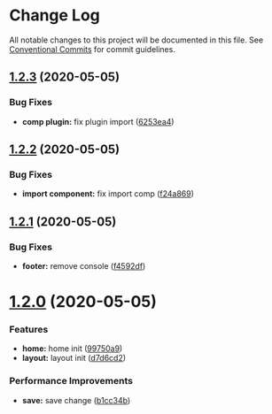 # Change Log

All notable changes to this project will be documented in this file.
See [Conventional Commits](https://conventionalcommits.org) for commit guidelines.

## [1.2.3](https://github.com/AgilityJin/jhkz_fe/compare/@jhkz/official@1.2.2...@jhkz/official@1.2.3) (2020-05-05)


### Bug Fixes

* **comp plugin:** fix plugin import ([6253ea4](https://github.com/AgilityJin/jhkz_fe/commit/6253ea4727d76c39d4afbdb58b67e87f487c2a10))





## [1.2.2](https://github.com/AgilityJin/jhkz_fe/compare/@jhkz/official@1.2.1...@jhkz/official@1.2.2) (2020-05-05)


### Bug Fixes

* **import component:** fix import comp ([f24a869](https://github.com/AgilityJin/jhkz_fe/commit/f24a869031921397047825ac25fc3f854eb5374c))





## [1.2.1](https://github.com/AgilityJin/jhkz_fe/compare/@jhkz/official@1.2.0...@jhkz/official@1.2.1) (2020-05-05)


### Bug Fixes

* **footer:** remove console ([f4592df](https://github.com/AgilityJin/jhkz_fe/commit/f4592df6e3059205e0579d0bfff40370515e8dae))





# [1.2.0](https://github.com/AgilityJin/jhkz_fe/compare/@jhkz/official@1.1.0...@jhkz/official@1.2.0) (2020-05-05)


### Features

* **home:** home init ([99750a9](https://github.com/AgilityJin/jhkz_fe/commit/99750a9269a20b0b5e6add5cb20f17f98638a643))
* **layout:** layout init ([d7d6cd2](https://github.com/AgilityJin/jhkz_fe/commit/d7d6cd206f0c8db41f3403a432beb11cd8e57dbf))


### Performance Improvements

* **save:** save change ([b1cc34b](https://github.com/AgilityJin/jhkz_fe/commit/b1cc34b1db1041baf5018c3711a54abf20e7d61b))
